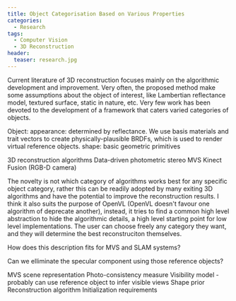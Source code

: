 ```yaml
---
title: Object Categorisation Based on Various Properties
categories: 
  - Research
tags:
  - Computer Vision
  - 3D Reconstruction
header:
  teaser: research.jpg
---
```


Current literature of 3D reconstruction focuses mainly on the algorithmic development and improvement. Very often, the proposed method make some assumptions about the object of interest, like Lambertian reflectance model, textured surface, static in nature, etc. Very few work has been devoted to the development of a framework that caters varied categories of objects.

Object:
	appearance: determined by reflectance. We use basis materials and trait vectors to create physically-plausible BRDFs, which is used to render virtual reference objects.
	shape: basic geometric primitives

3D reconstruction algorithms
	Data-driven photometric stereo
	MVS
	Kinect Fusion (RGB-D camera)

The novelty is not which category of algorithms works best for any specific object category, rather this can be readily adopted by many exiting 3D algorithms and have the potential to improve the reconstruction results. I think it also suits the purpose of OpenVL (OpenVL doesn't favour one algorithm of deprecate another), instead, it tries to find a common high level abstraction to hide the algorithmic details, a high level starting point for low level implementations. The user can choose freely any category they want, and they will determine the best reconstruciton themselves.


How does this description fits for MVS and SLAM systems?

Can we elliminate the specular component using those reference objects?

MVS
	scene representation
	Photo-consistency measure
	Visibility model - probably can use reference object to infer visible views
	Shape prior
	Reconstruction algorithm
	Initialization requirements
